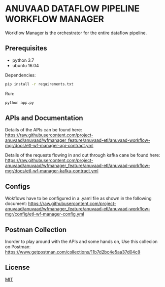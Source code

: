 # ANUVAAD DATAFLOW PIPELINE WORKFLOW MANAGER

Workflow Manager is the orchestrator for the entire dataflow pipeline.

## Prerequisites
- python 3.7
- ubuntu 16.04

Dependencies:
```bash
pip install -r requirements.txt
```
Run:
```bash
python app.py
```

## APIs and Documentation
Details of the APIs can be found here:
https://raw.githubusercontent.com/project-anuvaad/anuvaad/wfmanager_feature/anuvaad-etl/anuvaad-workflow-mgr/docs/etl-wf-manager-api-contract.yml

Details of the requests flowing in and out through kafka cane be found here:
https://raw.githubusercontent.com/project-anuvaad/anuvaad/wfmanager_feature/anuvaad-etl/anuvaad-workflow-mgr/docs/etl-wf-manager-kafka-contract.yml

## Configs
Wokflows have to be configured in a .yaml file as shown in the following document:
https://raw.githubusercontent.com/project-anuvaad/anuvaad/wfmanager_feature/anuvaad-etl/anuvaad-workflow-mgr/config/etl-wf-manager-config.yml

## Postman Collection
Inorder to play around with the APIs and some hands on, Use this collecion on Postman: https://www.getpostman.com/collections/11b7d2bc4e5aa37d04c8

## License
[MIT](https://choosealicense.com/licenses/mit/)
